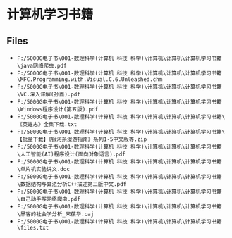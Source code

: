 # 计算机学习书籍

## Files

- `F:/5000G电子书\O01-数理科学(计算机 科技 科学)\计算机\计算机\计算机学习书籍\java网络爬虫.pdf`
- `F:/5000G电子书\O01-数理科学(计算机 科技 科学)\计算机\计算机\计算机学习书籍\MFC.Programming.with.Visual.C.6.Unleashed.chm`
- `F:/5000G电子书\O01-数理科学(计算机 科技 科学)\计算机\计算机\计算机学习书籍\VC.深入详解(孙鑫).pdf`
- `F:/5000G电子书\O01-数理科学(计算机 科技 科学)\计算机\计算机\计算机学习书籍\Windows程序设计(第五版).pdf`
- `F:/5000G电子书\O01-数理科学(计算机 科技 科学)\计算机\计算机\计算机学习书籍\《英雄志》全集下载.txt`
- `F:/5000G电子书\O01-数理科学(计算机 科技 科学)\计算机\计算机\计算机学习书籍\【批量下载】《银河系漫游指南》系列1-5中文版等.zip`
- `F:/5000G电子书\O01-数理科学(计算机 科技 科学)\计算机\计算机\计算机学习书籍\人工智能(AI)程序设计(面向对象语言).pdf`
- `F:/5000G电子书\O01-数理科学(计算机 科技 科学)\计算机\计算机\计算机学习书籍\单片机实验讲义.doc`
- `F:/5000G电子书\O01-数理科学(计算机 科技 科学)\计算机\计算机\计算机学习书籍\数据结构与算法分析C++描述第三版中文.pdf`
- `F:/5000G电子书\O01-数理科学(计算机 科技 科学)\计算机\计算机\计算机学习书籍\自己动手写网络爬虫.pdf`
- `F:/5000G电子书\O01-数理科学(计算机 科技 科学)\计算机\计算机\计算机学习书籍\黑客的社会学分析_宋葆华.caj`
- `F:/5000G电子书\O01-数理科学(计算机 科技 科学)\计算机\计算机\计算机学习书籍\files.txt`
